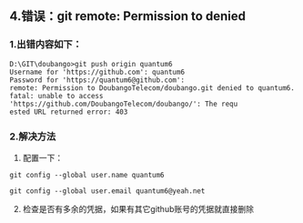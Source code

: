 ## 4.错误：git remote: Permission to denied

### 1.出错内容如下：

```
D:\GIT\doubango>git push origin quantum6
Username for 'https://github.com': quantum6
Password for 'https://quantum6@github.com':
remote: Permission to DoubangoTelecom/doubango.git denied to quantum6.
fatal: unable to access 'https://github.com/DoubangoTelecom/doubango/': The requ
ested URL returned error: 403
```

### 2.解决方法

1. 配置一下：

```
git config --global user.name quantum6

git config --global user.email quantum6@yeah.net
```

2. 检查是否有多余的凭据，如果有其它github账号的凭据就直接删除
